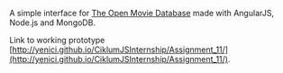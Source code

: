 A simple interface for [The Open Movie Database](http://www.omdbapi.com/) made with AngularJS, Node.js and MongoDB.

Link to working prototype [http://yenici.github.io/CiklumJSInternship/Assignment_11/](http://yenici.github.io/CiklumJSInternship/Assignment_11/).